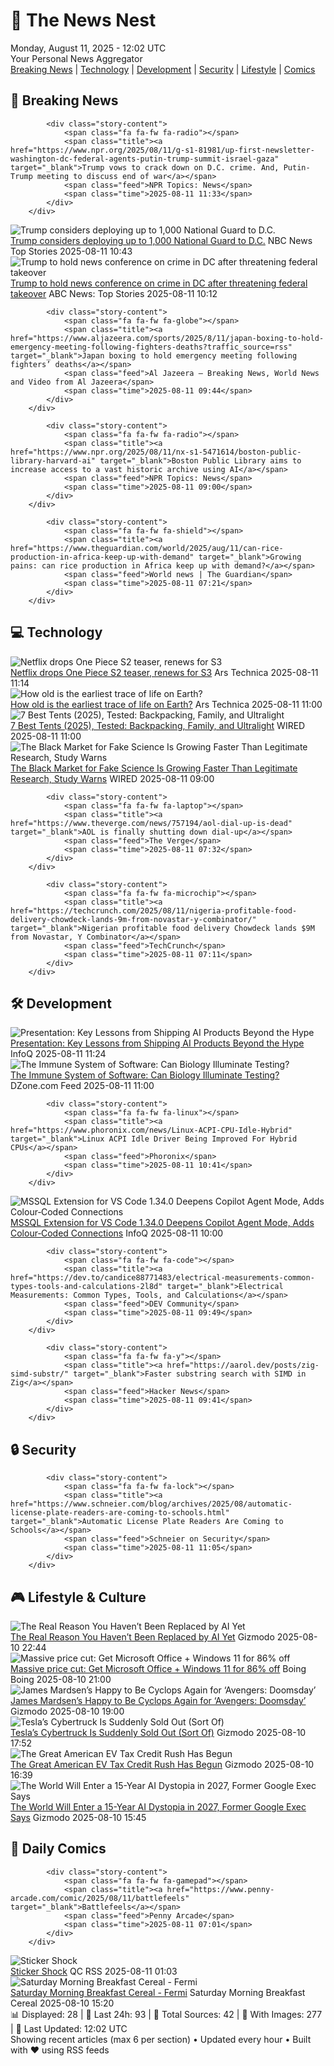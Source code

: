 <!-- Processing 54 RSS feeds at 2025-08-11 12:02:15 UTC -->
<!-- Processing: XKCD -->
<!-- Processing: Penny Arcade -->
<!-- Processing: Dilbert -->
<!-- Processing: Girl Genius -->
<!-- Processing: CNN Top Stories -->
<!-- Processing: BBC World News -->
<!-- Processing: NPR News -->
<!-- Processing: Associated Press Breaking -->
<!-- Processing: ABC News Breaking -->
<!-- Processing: Guardian World News -->
<!-- Processing: Ars Technica -->
<!-- Processing: O'Reilly Radar -->
<!-- Processing: WIRED -->
<!-- Processing: Lobsters Python -->
<!-- Processing: Hacker News -->
<!-- Processing: Phoronix Linux News -->
<!-- Processing: It's FOSS -->
<!-- Processing: DistroWatch -->
<!-- Processing: Linux.com -->
<!-- Processing: GitHub Blog -->
<!-- Processing: GitLab Blog -->
<!-- Processing: InfoQ -->
<!-- Processing: DZone -->
<!-- Processing: Krebs on Security -->
<!-- Processing: Schneier on Security -->
<!-- Generated 8 new posts out of 25 feeds processed -->
<div class="newspaper-header">
    <h1 class="newspaper-title">📰 The News Nest</h1>
    <div class="newspaper-date">Monday, August 11, 2025 - 12:02 UTC</div>
    <div class="newspaper-subtitle">Your Personal News Aggregator</div>
</div>

<div class="newspaper-nav">
    <a href="#breaking">Breaking News</a> |
    <a href="#tech">Technology</a> |
    <a href="#dev">Development</a> |
    <a href="#security">Security</a> |
    <a href="#lifestyle">Lifestyle</a> |
    <a href="#webcomics">Comics</a>
</div>

<div class="news-section breaking-news" id="breaking">
<h2 class="section-header">🚨 Breaking News</h2>
<div class="stories-container">
<div class="story">
            
            <div class="story-content">
                <span class="fa fa-fw fa-radio"></span>
                <span class="title"><a href="https://www.npr.org/2025/08/11/g-s1-81981/up-first-newsletter-washington-dc-federal-agents-putin-trump-summit-israel-gaza" target="_blank">Trump vows to crack down on D.C. crime. And, Putin-Trump meeting to discuss end of war</a></span>
                <span class="feed">NPR Topics: News</span>
                <span class="time">2025-08-11 11:33</span>
            </div>
        </div>
<div class="story">
            <img src="https://media-cldnry.s-nbcnews.com/image/upload/t_fit_1500w/rockcms/2025-08/250809-trump-ch-1014-ea1a23.jpg" alt="Trump considers deploying up to 1,000 National Guard to D.C." class="story-image" loading="lazy" onerror="this.style.display='none'">
            <div class="story-content">
                <span class="fa fa-fw fa-broadcast-tower"></span>
                <span class="title"><a href="https://www.nbcnews.com/politics/trump-administration/live-blog/live-updates-trump-address-washington-safety-monday-rcna224052" target="_blank">Trump considers deploying up to 1,000 National Guard to D.C.</a></span>
                <span class="feed">NBC News Top Stories</span>
                <span class="time">2025-08-11 10:43</span>
            </div>
        </div>
<div class="story">
            <img src="https://s.abcnews.com/images/Politics/DC-crime-feds-20250810-gt-jh_1754859381704_hpMain_4x3t_384.jpg" alt="Trump to hold news conference on crime in DC after threatening federal takeover" class="story-image" loading="lazy" onerror="this.style.display='none'">
            <div class="story-content">
                <span class="fa fa-fw fa-tv"></span>
                <span class="title"><a href="https://abcnews.go.com/Politics/trump-hold-news-conference-crime-dc-after-threatening/story?id=124528406" target="_blank">Trump to hold news conference on crime in DC after threatening federal takeover</a></span>
                <span class="feed">ABC News: Top Stories</span>
                <span class="time">2025-08-11 10:12</span>
            </div>
        </div>
<div class="story">
            
            <div class="story-content">
                <span class="fa fa-fw fa-globe"></span>
                <span class="title"><a href="https://www.aljazeera.com/sports/2025/8/11/japan-boxing-to-hold-emergency-meeting-following-fighters-deaths?traffic_source=rss" target="_blank">Japan boxing to hold emergency meeting following fighters’ deaths</a></span>
                <span class="feed">Al Jazeera – Breaking News, World News and Video from Al Jazeera</span>
                <span class="time">2025-08-11 09:44</span>
            </div>
        </div>
<div class="story">
            
            <div class="story-content">
                <span class="fa fa-fw fa-radio"></span>
                <span class="title"><a href="https://www.npr.org/2025/08/11/nx-s1-5471614/boston-public-library-harvard-ai" target="_blank">Boston Public Library aims to increase access to a vast historic archive using AI</a></span>
                <span class="feed">NPR Topics: News</span>
                <span class="time">2025-08-11 09:00</span>
            </div>
        </div>
<div class="story">
            
            <div class="story-content">
                <span class="fa fa-fw fa-shield"></span>
                <span class="title"><a href="https://www.theguardian.com/world/2025/aug/11/can-rice-production-in-africa-keep-up-with-demand" target="_blank">Growing pains: can rice production in Africa keep up with demand?</a></span>
                <span class="feed">World news | The Guardian</span>
                <span class="time">2025-08-11 07:21</span>
            </div>
        </div>
</div>
</div>
<div class="news-section tech-news" id="tech">
<h2 class="section-header">💻 Technology</h2>
<div class="stories-container">
<div class="story">
            <img src="https://cdn.arstechnica.net/wp-content/uploads/2025/08/onepiece5-500x500-1754852138.jpg" alt="Netflix drops One Piece S2 teaser, renews for S3" class="story-image" loading="lazy" onerror="this.style.display='none'">
            <div class="story-content">
                <span class="fa fa-fw fa-cog"></span>
                <span class="title"><a href="https://arstechnica.com/culture/2025/08/netflix-drops-one-piece-s2-teaser-renews-for-s3/" target="_blank">Netflix drops One Piece S2 teaser, renews for S3</a></span>
                <span class="feed">Ars Technica</span>
                <span class="time">2025-08-11 11:14</span>
            </div>
        </div>
<div class="story">
            <img src="https://cdn.arstechnica.net/wp-content/uploads/2025/08/Metapelite-photo-Whitehouse-500x500.jpg" alt="How old is the earliest trace of life on Earth?" class="story-image" loading="lazy" onerror="this.style.display='none'">
            <div class="story-content">
                <span class="fa fa-fw fa-cog"></span>
                <span class="title"><a href="https://arstechnica.com/science/2025/08/how-old-is-the-earliest-trace-of-life-on-earth/" target="_blank">How old is the earliest trace of life on Earth?</a></span>
                <span class="feed">Ars Technica</span>
                <span class="time">2025-08-11 11:00</span>
            </div>
        </div>
<div class="story">
            <img src="https://media.wired.com/photos/68980a005a4ac78474e61637/master/pass/The%20Best%20Tents%20for%20Camping%20in%20Any%20Weather.png" alt="7 Best Tents (2025), Tested: Backpacking, Family, and Ultralight" class="story-image" loading="lazy" onerror="this.style.display='none'">
            <div class="story-content">
                <span class="fa fa-fw fa-bolt"></span>
                <span class="title"><a href="https://www.wired.com/gallery/best-camping-tents/" target="_blank">7 Best Tents (2025), Tested: Backpacking, Family, and Ultralight</a></span>
                <span class="feed">WIRED</span>
                <span class="time">2025-08-11 11:00</span>
            </div>
        </div>
<div class="story">
            <img src="https://media.wired.com/photos/68938b53cf126ee4ae6f30da/master/pass/fraude%20cient%C3%ADfico-2217660405.jpg" alt="The Black Market for Fake Science Is Growing Faster Than Legitimate Research, Study Warns" class="story-image" loading="lazy" onerror="this.style.display='none'">
            <div class="story-content">
                <span class="fa fa-fw fa-bolt"></span>
                <span class="title"><a href="https://www.wired.com/story/black-market-for-fraudulent-science-growing-faster-than-legitimate-research/" target="_blank">The Black Market for Fake Science Is Growing Faster Than Legitimate Research, Study Warns</a></span>
                <span class="feed">WIRED</span>
                <span class="time">2025-08-11 09:00</span>
            </div>
        </div>
<div class="story">
            
            <div class="story-content">
                <span class="fa fa-fw fa-laptop"></span>
                <span class="title"><a href="https://www.theverge.com/news/757194/aol-dial-up-is-dead" target="_blank">AOL is finally shutting down dial-up</a></span>
                <span class="feed">The Verge</span>
                <span class="time">2025-08-11 07:32</span>
            </div>
        </div>
<div class="story">
            
            <div class="story-content">
                <span class="fa fa-fw fa-microchip"></span>
                <span class="title"><a href="https://techcrunch.com/2025/08/11/nigeria-profitable-food-delivery-chowdeck-lands-9m-from-novastar-y-combinator/" target="_blank">Nigerian profitable food delivery Chowdeck lands $9M from Novastar, Y Combinator</a></span>
                <span class="feed">TechCrunch</span>
                <span class="time">2025-08-11 07:11</span>
            </div>
        </div>
</div>
</div>
<div class="news-section dev-news" id="dev">
<h2 class="section-header">🛠️ Development</h2>
<div class="stories-container">
<div class="story">
            <img src="https://res.infoq.com/presentations/microservices-ai-systems/en/mediumimage/phil-cal%C3%A7ado-medium-1754401544039.jpeg" alt="Presentation: Key Lessons from Shipping AI Products Beyond the Hype" class="story-image" loading="lazy" onerror="this.style.display='none'">
            <div class="story-content">
                <span class="fa fa-fw fa-info-circle"></span>
                <span class="title"><a href="https://www.infoq.com/presentations/microservices-ai-systems/?utm_campaign=infoq_content&utm_source=infoq&utm_medium=feed&utm_term=global" target="_blank">Presentation: Key Lessons from Shipping AI Products Beyond the Hype</a></span>
                <span class="feed">InfoQ</span>
                <span class="time">2025-08-11 11:24</span>
            </div>
        </div>
<div class="story">
            <img src="https://dz2cdn1.dzone.com/thumbnail?fid=18553856&w=600" alt="The Immune System of Software: Can Biology Illuminate Testing?" class="story-image" loading="lazy" onerror="this.style.display='none'">
            <div class="story-content">
                <span class="fa fa-fw fa-newspaper"></span>
                <span class="title"><a href="https://dzone.com/articles/immune-system-software-testing-biological-analogy" target="_blank">The Immune System of Software: Can Biology Illuminate Testing?</a></span>
                <span class="feed">DZone.com Feed</span>
                <span class="time">2025-08-11 11:00</span>
            </div>
        </div>
<div class="story">
            
            <div class="story-content">
                <span class="fa fa-fw fa-linux"></span>
                <span class="title"><a href="https://www.phoronix.com/news/Linux-ACPI-CPU-Idle-Hybrid" target="_blank">Linux ACPI Idle Driver Being Improved For Hybrid CPUs</a></span>
                <span class="feed">Phoronix</span>
                <span class="time">2025-08-11 10:41</span>
            </div>
        </div>
<div class="story">
            <img src="https://res.infoq.com/news/2025/08/mssql-vscode-copilot-color-codes/en/headerimage/header-1754687965690.jpg" alt="MSSQL Extension for VS Code 1.34.0 Deepens Copilot Agent Mode, Adds Colour‑Coded Connections" class="story-image" loading="lazy" onerror="this.style.display='none'">
            <div class="story-content">
                <span class="fa fa-fw fa-info-circle"></span>
                <span class="title"><a href="https://www.infoq.com/news/2025/08/mssql-vscode-copilot-color-codes/?utm_campaign=infoq_content&utm_source=infoq&utm_medium=feed&utm_term=global" target="_blank">MSSQL Extension for VS Code 1.34.0 Deepens Copilot Agent Mode, Adds Colour‑Coded Connections</a></span>
                <span class="feed">InfoQ</span>
                <span class="time">2025-08-11 10:00</span>
            </div>
        </div>
<div class="story">
            
            <div class="story-content">
                <span class="fa fa-fw fa-code"></span>
                <span class="title"><a href="https://dev.to/candice88771483/electrical-measurements-common-types-tools-and-calculations-2l8d" target="_blank">Electrical Measurements: Common Types, Tools, and Calculations</a></span>
                <span class="feed">DEV Community</span>
                <span class="time">2025-08-11 09:49</span>
            </div>
        </div>
<div class="story">
            
            <div class="story-content">
                <span class="fa fa-fw fa-y"></span>
                <span class="title"><a href="https://aarol.dev/posts/zig-simd-substr/" target="_blank">Faster substring search with SIMD in Zig</a></span>
                <span class="feed">Hacker News</span>
                <span class="time">2025-08-11 09:41</span>
            </div>
        </div>
</div>
</div>
<div class="news-section security-news" id="security">
<h2 class="section-header">🔒 Security</h2>
<div class="stories-container">
<div class="story">
            
            <div class="story-content">
                <span class="fa fa-fw fa-lock"></span>
                <span class="title"><a href="https://www.schneier.com/blog/archives/2025/08/automatic-license-plate-readers-are-coming-to-schools.html" target="_blank">Automatic License Plate Readers Are Coming to Schools</a></span>
                <span class="feed">Schneier on Security</span>
                <span class="time">2025-08-11 11:05</span>
            </div>
        </div>
</div>
</div>
<div class="news-section lifestyle-news" id="lifestyle">
<h2 class="section-header">🎮 Lifestyle & Culture</h2>
<div class="stories-container">
<div class="story">
            <img src="https://gizmodo.com/app/uploads/2020/08/s1ycltn3wskgwwgl2a7g.jpg" alt="The Real Reason You Haven’t Been Replaced by AI Yet" class="story-image" loading="lazy" onerror="this.style.display='none'">
            <div class="story-content">
                <span class="fa fa-fw fa-computer"></span>
                <span class="title"><a href="https://gizmodo.com/the-real-reason-you-havent-been-replaced-by-ai-yet-2000641235" target="_blank">The Real Reason You Haven’t Been Replaced by AI Yet</a></span>
                <span class="feed">Gizmodo</span>
                <span class="time">2025-08-10 22:44</span>
            </div>
        </div>
<div class="story">
            <img src="https://i0.wp.com/boingboing.net/wp-content/uploads/2025/08/The-Ultimate-Microsoft-Office-Professional-2021-for-Windows-3.jpg?fit=1200%2C800&amp;quality=60&amp;ssl=1" alt="Massive price cut: Get Microsoft Office + Windows 11 for 86% off" class="story-image" loading="lazy" onerror="this.style.display='none'">
            <div class="story-content">
                <span class="fa fa-fw fa-arrow-right"></span>
                <span class="title"><a href="https://boingboing.net/2025/08/10/massive-price-cut-get-microsoft-office-windows-11-for-86-off.html" target="_blank">Massive price cut: Get Microsoft Office + Windows 11 for 86% off</a></span>
                <span class="feed">Boing Boing</span>
                <span class="time">2025-08-10 21:00</span>
            </div>
        </div>
<div class="story">
            <img src="https://gizmodo.com/app/uploads/2025/08/cyclops-xmen.jpg" alt="James Mardsen’s Happy to Be Cyclops Again for ‘Avengers: Doomsday’" class="story-image" loading="lazy" onerror="this.style.display='none'">
            <div class="story-content">
                <span class="fa fa-fw fa-computer"></span>
                <span class="title"><a href="https://gizmodo.com/james-mardsens-happy-to-be-cyclops-again-for-avengers-doomsday-2000641139" target="_blank">James Mardsen’s Happy to Be Cyclops Again for ‘Avengers: Doomsday’</a></span>
                <span class="feed">Gizmodo</span>
                <span class="time">2025-08-10 19:00</span>
            </div>
        </div>
<div class="story">
            <img src="https://gizmodo.com/app/uploads/2024/08/A-Tesla-Cybertruck-on-a-road.jpg" alt="Tesla’s Cybertruck Is Suddenly Sold Out (Sort Of)" class="story-image" loading="lazy" onerror="this.style.display='none'">
            <div class="story-content">
                <span class="fa fa-fw fa-computer"></span>
                <span class="title"><a href="https://gizmodo.com/teslas-cybertruck-is-suddenly-sold-out-sort-of-2000641210" target="_blank">Tesla’s Cybertruck Is Suddenly Sold Out (Sort Of)</a></span>
                <span class="feed">Gizmodo</span>
                <span class="time">2025-08-10 17:52</span>
            </div>
        </div>
<div class="story">
            <img src="https://gizmodo.com/app/uploads/2025/01/GettyImages-1531040160.jpg" alt="The Great American EV Tax Credit Rush Has Begun" class="story-image" loading="lazy" onerror="this.style.display='none'">
            <div class="story-content">
                <span class="fa fa-fw fa-computer"></span>
                <span class="title"><a href="https://gizmodo.com/the-great-american-ev-tax-credit-rush-has-begun-2000641202" target="_blank">The Great American EV Tax Credit Rush Has Begun</a></span>
                <span class="feed">Gizmodo</span>
                <span class="time">2025-08-10 16:39</span>
            </div>
        </div>
<div class="story">
            <img src="https://gizmodo.com/app/uploads/2025/04/GettyImages-2211560521.jpg" alt="The World Will Enter a 15-Year AI Dystopia in 2027, Former Google Exec Says" class="story-image" loading="lazy" onerror="this.style.display='none'">
            <div class="story-content">
                <span class="fa fa-fw fa-computer"></span>
                <span class="title"><a href="https://gizmodo.com/the-world-will-enter-a-15-year-ai-dystopia-in-2027-former-google-exec-says-2000641195" target="_blank">The World Will Enter a 15-Year AI Dystopia in 2027, Former Google Exec Says</a></span>
                <span class="feed">Gizmodo</span>
                <span class="time">2025-08-10 15:45</span>
            </div>
        </div>
</div>
</div>
<div class="news-section webcomics-section" id="webcomics">
<h2 class="section-header">🎨 Daily Comics</h2>
<div class="stories-container">
<div class="story">
            
            <div class="story-content">
                <span class="fa fa-fw fa-gamepad"></span>
                <span class="title"><a href="https://www.penny-arcade.com/comic/2025/08/11/battlefeels" target="_blank">Battlefeels</a></span>
                <span class="feed">Penny Arcade</span>
                <span class="time">2025-08-11 07:01</span>
            </div>
        </div>
<div class="story">
            <img src="http://www.questionablecontent.net/comics/5632.png" alt="Sticker Shock" class="story-image" loading="lazy" onerror="this.style.display='none'">
            <div class="story-content">
                <span class="fa fa-fw fa-music"></span>
                <span class="title"><a href="http://questionablecontent.net/view.php?comic=5632" target="_blank">Sticker Shock</a></span>
                <span class="feed">QC RSS</span>
                <span class="time">2025-08-11 01:03</span>
            </div>
        </div>
<div class="story">
            <img src="https://www.smbc-comics.com/comics/1754597272-20250810.png" alt="Saturday Morning Breakfast Cereal - Fermi" class="story-image" loading="lazy" onerror="this.style.display='none'">
            <div class="story-content">
                <span class="fa fa-fw fa-smile"></span>
                <span class="title"><a href="https://www.smbc-comics.com/comic/fermi" target="_blank">Saturday Morning Breakfast Cereal - Fermi</a></span>
                <span class="feed">Saturday Morning Breakfast Cereal</span>
                <span class="time">2025-08-10 15:20</span>
            </div>
        </div>
</div>
</div>

<div class="newspaper-footer">
    <div class="stats">
        📊 Displayed: 28 | 📅 Last 24h: 93 | 📡 Total Sources: 42 | 📸 With Images: 277 |
        🔄 Last Updated: 12:02 UTC
    </div>
    <div class="footer-note">
        Showing recent articles (max 6 per section) • Updated every hour • Built with ❤️ using RSS feeds
    </div>
</div>
